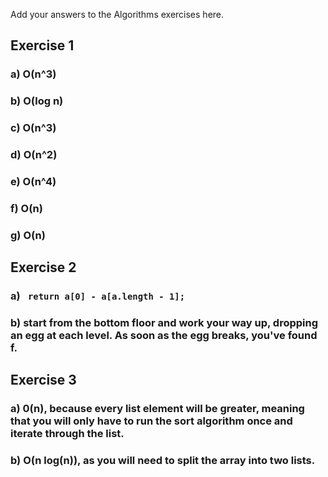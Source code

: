Add your answers to the Algorithms exercises here.

## Exercise 1
### a) O(n^3)
### b) O(log n)
### c) O(n^3)
### d) O(n^2)
### e) O(n^4)
### f) O(n)
### g) O(n)

## Exercise 2
### a) ``` return a[0] - a[a.length - 1];```
### b) start from the bottom floor and work your way up, dropping an egg at each level. As soon as the egg breaks, you've found f. 

## Exercise 3
### a) 0(n), because every list element will be greater, meaning that you will only have to run the sort algorithm once and iterate through the list.
### b) O(n log(n)), as you will need to split the array into two lists.